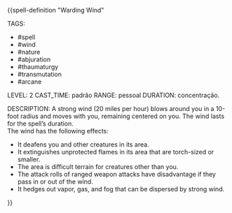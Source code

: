 {{spell-definition "Warding Wind"

TAGS:
- #spell
- #wind
- #nature
- #abjuration
- #thaumaturgy
- #transmutation
- #arcane

LEVEL: 2
CAST_TIME: padrão
RANGE: pessoal
DURATION: concentração.

DESCRIPTION:
A strong wind (20 miles per hour) blows around you in a 10-foot radius and moves with you, remaining centered on you. The wind lasts for the spell’s duration.  
The wind has the following effects:  
- It deafens you and other creatures in its area.  
- It extinguishes unprotected flames in its area that are torch-sized or smaller.  
- The area is difficult terrain for creatures other than you.  
- The attack rolls of ranged weapon attacks have disadvantage if they pass in or out of the wind.  
- It hedges out vapor, gas, and fog that can be dispersed by strong wind.

}}
